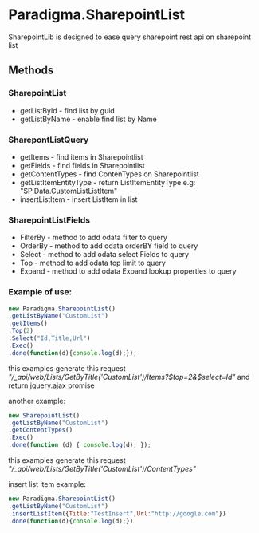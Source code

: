 # Paradigma.SharepointList

SharepointLib is designed to ease query sharepoint rest api on sharepoint list

## Methods

### SharepointList
- getListById   - find list by guid
- getListByName - enable find list by Name

### SharepontListQuery
- getItems - find items in Sharepointlist
- getFields - find fields in Sharepointlist
- getContentTypes - find ContenTypes on Sharepointlist
- getListItemEntityType - return ListItemEntityType e.g: "SP.Data.CustomListListItem"
- insertListItem - insert ListItem in list

### SharepointListFields
- FilterBy - method to add odata filter to query
- OrderBy  - method to add odata orderBY field to query
- Select   - method to add odata select Fields to query
- Top      - method to add odata top limit to query
- Expand   - method to add odata Expand lookup properties to query

### Example of use:
```js
new Paradigma.SharepointList()
.getListByName("CustomList")
.getItems()
.Top(2)
.Select("Id,Title,Url")
.Exec()
.done(function(d){console.log(d);});
```
this examples generate this request *"/_api/web/Lists/GetByTitle('CustomList')/Items?$top=2&$select=Id"* and return jquery.ajax promise

another example:
```js
new SharepointList()
.getListByName("CustomList")
.getContentTypes()
.Exec()
.done(function (d) { console.log(d); });
```
this examples generate this request *"/_api/web/Lists/GetByTitle('CustomList')/ContentTypes"*

insert list item example:
```js
new Paradigma.SharepointList()
.getListByName("CustomList")
.insertListItem({Title:"TestInsert",Url:"http://google.com"})
.done(function(d){console.log(d);})
```
